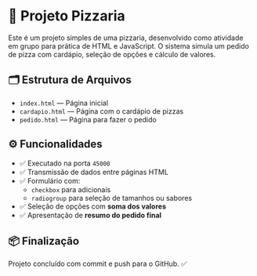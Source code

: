 # 🍕 Projeto Pizzaria

Este é um projeto simples de uma pizzaria, desenvolvido como atividade em grupo para prática de HTML e JavaScript. O sistema simula um pedido de pizza com cardápio, seleção de opções e cálculo de valores.

## 🗂️ Estrutura de Arquivos

- `index.html` — Página inicial
- `cardapio.html` — Página com o cardápio de pizzas
- `pedido.html` — Página para fazer o pedido

## ⚙️ Funcionalidades

- ✅ Executado na porta `45000`
- ✅ Transmissão de dados entre páginas HTML
- ✅ Formulário com:
  - `checkbox` para adicionais
  - `radiogroup` para seleção de tamanhos ou sabores
- ✅ Seleção de opções com **soma dos valores**
- ✅ Apresentação de **resumo do pedido final**

## 📦 Finalização

Projeto concluído com commit e push para o GitHub. ✅
